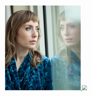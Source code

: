 <p align="middle">
  <a href="https://olgabreydo.com" target="_blank">
    <img src="/images/olga.jpg" width="48%" />
  </a>
  <a href="https://thomasbreydo.com" target="_blank">
    <img src="/images/thomas.jpeg" width="48%" />
  </a>
</p>

